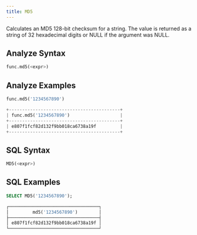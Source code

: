 ```yaml
---
title: MD5
---
```


Calculates an MD5 128-bit checksum for a string. The value is returned as a string of 32 hexadecimal digits or NULL if the argument was NULL.

## Analyze Syntax

```python
func.md5(<expr>)
```

## Analyze Examples

```python
func.md5('1234567890')

+------------------------------------------+
| func.md5('1234567890')                   |
+------------------------------------------+
| e807f1fcf82d132f9bb018ca6738a19f         |
+------------------------------------------+
```

## SQL Syntax

```sql
MD5(<expr>)
```

## SQL Examples

```sql
SELECT MD5('1234567890');

┌──────────────────────────────────┐
│         md5('1234567890')        │
├──────────────────────────────────┤
│ e807f1fcf82d132f9bb018ca6738a19f │
└──────────────────────────────────┘
```